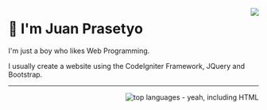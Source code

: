 <a href="https://github.com/juanprasetyo/"><img src="https://github-readme-stats.vercel.app/api?username=juanprasetyo&show_icons=true&count_private=true" align="right" /></a>
# 👋 I'm Juan Prasetyo

<p>I'm just a boy who likes Web Programming.</p>
<p>I usually create a website using the CodeIgniter Framework, JQuery and Bootstrap.</p>

---
<a href="https://github.com/juanprasetyo/"><img src="https://github-readme-stats.vercel.app/api/top-langs/?username=juanprasetyo&hide=asp&layout=compac" alt="top languages - yeah, including HTML" align="right" /></a>

<!--
**juanprasetyo/juanprasetyo** is a ✨ _special_ ✨ repository because its `README.md` (this file) appears on your GitHub profile.

Here are some ideas to get you started:

- 🔭 I’m currently working on ...
- 🌱 I’m currently learning ...
- 👯 I’m looking to collaborate on ...
- 🤔 I’m looking for help with ...
- 💬 Ask me about ...
- 📫 How to reach me: ...
- 😄 Pronouns: ...
- ⚡ Fun fact: ...
-->
